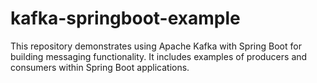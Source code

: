 # kafka-springboot-example
This repository demonstrates using Apache Kafka with Spring Boot for building messaging functionality. It includes examples of producers and consumers within Spring Boot applications.
